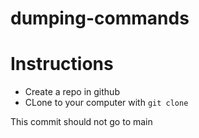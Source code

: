# dumping-commands

# Instructions
* Create a repo in github
* CLone to your computer with `git clone `


This commit should not go to main